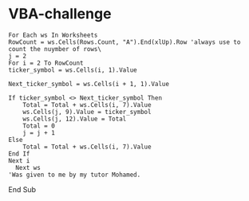 # VBA-challenge
    For Each ws In Worksheets
    RowCount = ws.Cells(Rows.Count, "A").End(xlUp).Row 'always use to count the nuymber of rows\
    j = 2
    For i = 2 To RowCount
    ticker_symbol = ws.Cells(i, 1).Value
    
    Next_ticker_symbol = ws.Cells(i + 1, 1).Value
    
    If ticker_symbol <> Next_ticker_symbol Then
        Total = Total + ws.Cells(i, 7).Value
        ws.Cells(j, 9).Value = ticker_symbol
        ws.Cells(j, 12).Value = Total
        Total = 0
        j = j + 1
    Else
        Total = Total + ws.Cells(i, 7).Value
    End If
    Next i
      Next ws
    'Was given to me by my tutor Mohamed. 
End Sub
